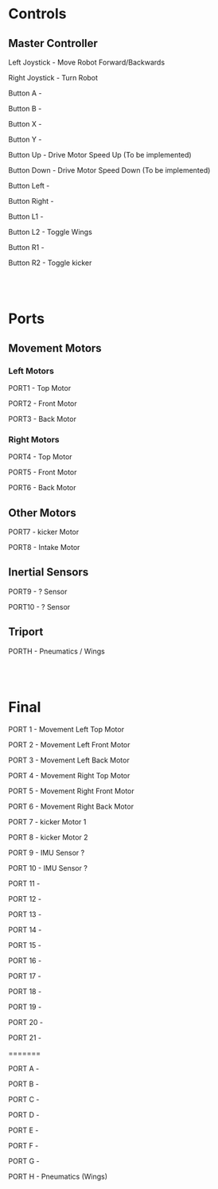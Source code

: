 # Controls
## Master Controller
Left Joystick - Move Robot Forward/Backwards

Right Joystick - Turn Robot

Button A - 

Button B - 

Button X -

Button Y - 

Button Up - Drive Motor Speed Up (To be implemented)

Button Down - Drive Motor Speed Down (To be implemented)

Button Left - 

Button Right - 

Button L1 - 

Button L2 - Toggle Wings

Button R1 - 

Button R2 - Toggle kicker

<br><br>

# Ports
## Movement Motors
### Left Motors
PORT1 - Top Motor

PORT2 - Front Motor

PORT3 - Back Motor

### Right Motors
PORT4 - Top Motor

PORT5 - Front Motor

PORT6 - Back Motor

## Other Motors
PORT7 - kicker Motor

PORT8 - Intake Motor

## Inertial Sensors
PORT9 - ? Sensor

PORT10 - ? Sensor

## Triport 
PORTH - Pneumatics / Wings

<br><br>

# Final
PORT 1 - Movement Left Top Motor

PORT 2 - Movement Left Front Motor

PORT 3 - Movement Left Back Motor

PORT 4 - Movement Right Top Motor

PORT 5 - Movement Right Front Motor

PORT 6 - Movement Right Back Motor

PORT 7 - kicker Motor 1

PORT 8 - kicker Motor 2

PORT 9 - IMU Sensor ?

PORT 10 - IMU Sensor ?

PORT 11 - 

PORT 12 - 

PORT 13 - 

PORT 14 - 

PORT 15 - 

PORT 16 - 

PORT 17 - 

PORT 18 - 

PORT 19 - 

PORT 20 - 

PORT 21 -

=======

PORT A - 

PORT B - 

PORT C - 

PORT D - 

PORT E - 

PORT F - 

PORT G - 

PORT H - Pneumatics (Wings)